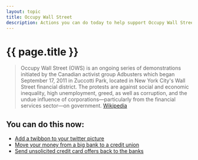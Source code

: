 ```yaml
---
layout: topic
title: Occupy Wall Street
description: Actions you can do today to help support Occupy Wall Street
---
```


{{ page.title }}
================

> Occupy Wall Street (OWS) is an ongoing series of demonstrations initiated by the Canadian activist group Adbusters which began September 17, 2011 in Zuccotti Park, located in New York City's Wall Street financial district. The protests are against social and economic inequality, high unemployment, greed, as well as corruption, and the undue influence of corporations—particularly from the financial services sector—on government.
[Wikipedia](http://en.wikipedia.org/wiki/Occupy_Wall_Street)

## You can do this now:

* [Add a twibbon to your twitter picture](http://twibbon.com/join/i-support-occupy-wall-st)
* [Move your money from a big bank to a credit union](http://moveyourmoneyproject.org/find-bankcredit-union)
* [Send unsolicited credit card offers back to the banks](http://www.youtube.com/watch?v=2JlxbKtBkGM&feature=youtu.be)
